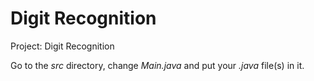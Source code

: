 # Digit Recognition

Project: Digit Recognition

Go to the *src* directory, change *Main.java* and put your *.java* file(s) in it.
